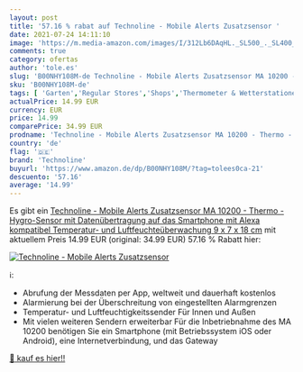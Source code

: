 ```yaml
---
layout: post
title: '57.16 % rabat auf Technoline - Mobile Alerts Zusatzsensor '
date: 2021-07-24 14:11:10
image: 'https://m.media-amazon.com/images/I/312Lb6DAqHL._SL500_._SL400_.jpg'
comments: true
category: ofertas
author: 'tole.es'
slug: 'B00NHY108M-de Technoline - Mobile Alerts Zusatzsensor MA 10200 - Thermo...'
sku: 'B00NHY108M-de'
tags: [ 'Garten','Regular Stores','Shops','Thermometer & Wetterstationen','Wetterstationen','technoline', ]
actualPrice: 14.99 EUR
currency: EUR
price: 14.99
comparePrice: 34.99 EUR
prodname: 'Technoline - Mobile Alerts Zusatzsensor MA 10200 - Thermo - Hygro-Sensor mit Datenübertragung auf das Smartphone  mit Alexa kompatibel  Temperatur- und Luftfeuchteüberwachung  9 x 7 x 18 cm'
country: 'de'
flag: '🇩🇪'
brand: 'Technoline'
buyurl: 'https://www.amazon.de/dp/B00NHY108M/?tag=tolees0ca-21'
descuento: '57.16'
average: '14.99'
---
```


Es gibt ein [Technoline - Mobile Alerts Zusatzsensor MA 10200 - Thermo - Hygro-Sensor mit Datenübertragung auf das Smartphone  mit Alexa kompatibel  Temperatur- und Luftfeuchteüberwachung  9 x 7 x 18 cm](https://www.amazon.de/dp/B00NHY108M/?tag=tolees0ca-21) mit aktuellem Preis 14.99 EUR (original: 34.99 EUR) 57.16 % Rabatt hier:

[![Technoline - Mobile Alerts Zusatzsensor ](https://m.media-amazon.com/images/I/312Lb6DAqHL._SL500_._SL400_.jpg)](https://www.amazon.de/dp/B00NHY108M/?tag=tolees0ca-21)

ℹ️:

- Abrufung der Messdaten per App, weltweit und dauerhaft kostenlos
- Alarmierung bei der Überschreitung von eingestellten Alarmgrenzen
- Temperatur- und Luftfeuchtigkeitssender Für Innen und Außen
- Mit vielen weiteren Sendern erweiterbar Für die Inbetriebnahme des MA 10200 benötigen Sie ein Smartphone (mit Betriebssystem iOS oder Android), eine Internetverbindung, und das Gateway

[🛒 kauf es hier!!](https://www.amazon.de/dp/B00NHY108M/?tag=tolees0ca-21)
